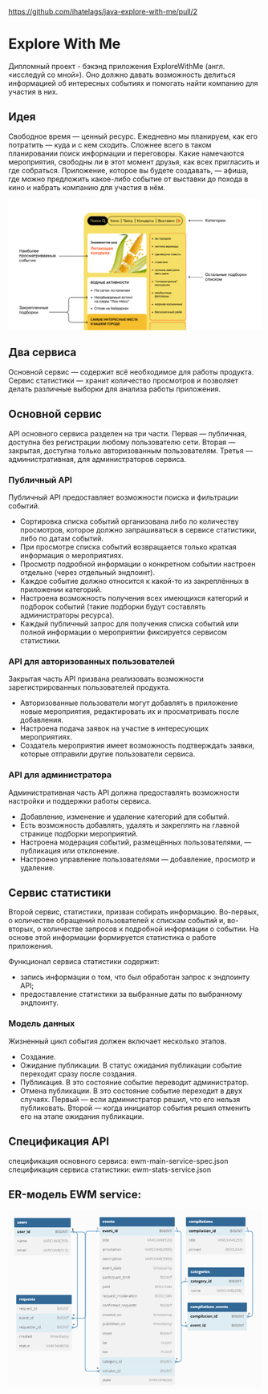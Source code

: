 https://github.com/ihatelags/java-explore-with-me/pull/2

# Explore With Me
Дипломный проект - бэкэнд приложения ExploreWithMe (англ. «исследуй со мной»). Оно должно давать возможность делиться информацией об интересных событиях и помогать найти компанию для участия в них. 

## Идея
Свободное время — ценный ресурс. Ежедневно мы планируем, как его потратить — куда и с кем сходить. Сложнее всего в таком планировании поиск информации и переговоры. Какие намечаются мероприятия, свободны ли в этот момент друзья, как всех пригласить и где собраться. Приложение, которое вы будете создавать, — афиша, где можно предложить какое-либо событие от выставки до похода в кино и набрать компанию для участия в нём.

![ewm_front.png](ewm_front.png)

## Два сервиса
Основной сервис — содержит всё необходимое для работы продукта.
Сервис статистики — хранит количество просмотров и позволяет делать различные выборки для анализа работы приложения.

## Основной сервис
API основного сервиса разделен на три части. Первая — публичная, доступна без регистрации любому пользователю сети. Вторая — закрытая, доступна только авторизованным пользователям. Третья — административная, для администраторов сервиса.

### Публичный API
Публичный API предоставляет возможности поиска и фильтрации событий.
- Сортировка списка событий организована либо по количеству просмотров, которое должно запрашиваться в сервисе статистики, либо по датам событий.
- При просмотре списка событий возвращается только краткая информация о мероприятиях.
- Просмотр подробной информации о конкретном событии настроен отдельно (через отдельный эндпоинт).
- Каждое событие должно относится к какой-то из закреплённых в приложении категорий.
- Настроена возможность получения всех имеющихся категорий и подборок событий (такие подборки будут составлять администраторы ресурса).
- Каждый публичный запрос для получения списка событий или полной информации о мероприятии фиксируется сервисом статистики.

### API для авторизованных пользователей
Закрытая часть API призвана реализовать возможности зарегистрированных пользователей продукта.
- Авторизованные пользователи могут добавлять в приложение новые мероприятия, редактировать их и просматривать после добавления.
- Настроена подача заявок на участие в интересующих мероприятиях.
- Создатель мероприятия имеет возможность подтверждать заявки, которые отправили другие пользователи сервиса.

### API для администратора
Административная часть API должна предоставлять возможности настройки и поддержки работы сервиса.
- Добавление, изменение и удаление категорий для событий.
- Есть возможность добавлять, удалять и закреплять на главной странице подборки мероприятий.
- Настроена модерация событий, размещённых пользователями, — публикация или отклонение.
- Настроено управление пользователями — добавление, просмотр и удаление.

## Сервис статистики
Второй сервис, статистики, призван собирать информацию. Во-первых, о количестве обращений пользователей к спискам событий и, во-вторых, о количестве запросов к подробной информации о событии. На основе этой информации формируется статистика о работе приложения.

Функционал сервиса статистики содержит:
- запись информации о том, что был обработан запрос к эндпоинту API;
- предоставление статистики за выбранные даты по выбранному эндпоинту.

### Модель данных
Жизненный цикл события должен включает несколько этапов.
- Создание.
- Ожидание публикации. В статус ожидания публикации событие переходит сразу после создания.
- Публикация. В это состояние событие переводит администратор.
- Отмена публикации. В это состояние событие переходит в двух случаях. Первый — если администратор решил, что его нельзя публиковать. Второй — когда инициатор события решил отменить его на этапе ожидания публикации.

## Спецификация API
спецификация основного сервиса: ewm-main-service-spec.json
спецификация сервиса статистики: ewm-stats-service.json

## ER-модель EWM service:
![ewm-service-db.png](ewm-service-db.png)
